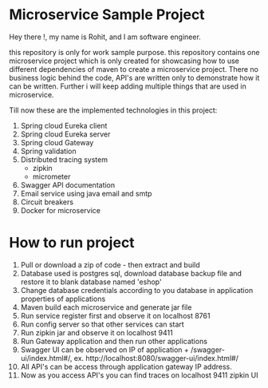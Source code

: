 # Microservice Sample Project

Hey there !,
my name is Rohit, and I am software engineer.

this repository is only for work sample purpose. this repository contains one microservice project which is only created for showcasing how to use different dependencies of maven to create a microservice project. There no business logic behind the code, API's are written only to demonstrate how it can be written. Further i will keep adding multiple things that are used in microservice.

Till now these are the implemented technologies in this project: 
1. Spring cloud Eureka client
2. Spring cloud Eureka server
3. Spring cloud Gateway 
4. Spring validation
5. Distributed tracing system
    - zipkin
    - micrometer
6. Swagger API documentation
7. Email service using java email and smtp
8. Circuit breakers
9. Docker for microservice

# How to run project
1. Pull or download a zip of code - then extract and build
2. Database used is postgres sql, download database backup file and restore it to blank database named 'eshop'
3. Change database credentials according to you database in application properties of applications
4. Maven build each microservice and generate jar file
5. Run service register first and observe it on localhost 8761
6. Run config server so that other services can start
7. Run zipkin jar and observe it on localhost 9411
8. Run Gateway application and then run other applications
9. Swagger UI can be observed on IP of application + /swagger-ui/index.html#/, ex. http://localhost:8080/swagger-ui/index.html#/
10. All API's can be access through application gateway IP address.
11. Now as you access API's you can find traces on localhost 9411 zipkin UI

